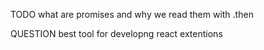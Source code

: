 TODO what are promises and why we read them with .then

QUESTION best tool for developng react extentions